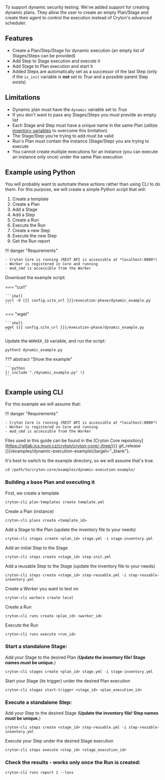 To support dynamic security testing. We've added support for creating dynamic plans. They allow the user to 
create an empty Plan/Stage and create their agent to control the execution instead of Cryton's advanced scheduler.

## Features
- Create a Plan/Step/Stage for dynamic execution (an empty list of Stages/Steps can be provided)
- Add Step to Stage execution and execute it
- Add Stage to Plan execution and start it
- Added Steps are automatically set as a successor of the last Step (only if the `is_init` variable is **not** set to *True* and a possible parent Step exists)

## Limitations
- Dynamic plan must have the `dynamic` variable set to *True*
- If you don't want to pass any Stages/Steps you must provide an empty list
- Each Stage and Step must have a unique name in the same Plan (utilize [inventory variables](design-phase/plan-instance.md#inventory-files) to overcome this limitation)
- The Stage/Step you're trying to add must be valid
- Run's Plan must contain the instance (Stage/Step) you are trying to execute
- You cannot create multiple executions for an instance (you can execute an instance only once) under the same Plan execution

## Example using Python
You will probably want to automate these actions rather than using CLI to do them. For this purpose, we will create a simple Python script that will:

1. Create a template
2. Create a Plan
3. Add a Stage
4. Add a Step
5. Create a Run
6. Execute the Run
7. Create a new Step
8. Execute the new Step
9. Get the Run report

!!! danger "Requirements"

    - Cryton Core is running (REST API is accessible at *localhost:8000*)
    - Worker is registered in Core and running
    - mod_cmd is accessible from the Worker

Download the example script:

=== "curl"

    ```shell
    curl -O {{{ config.site_url }}}/execution-phase/dynamic_example.py
    ```

=== "wget"

    ```shell
    wget {{{ config.site_url }}}/execution-phase/dynamic_example.py
    ```

Update the `WORKER_ID` variable, and run the script:
```shell
python3 dynamic_example.py
```

??? abstract "Show the example"

    ```python
    {! include "./dynamic_example.py" !}
    ```

## Example using CLI
For this example we will assume that:

!!! danger "Requirements"

    - Cryton Core is running (REST API is accessible at *localhost:8000*)
    - Worker is registered in Core and running
    - mod_cmd is accessible from the Worker

Files used in this guide can be found in the [Cryton Core repository](https://gitlab.ics.muni.cz/cryton/cryton-core/-/tree/{{{ git_release }}}/examples/dynamic-execution-example){target="_blank"}.

It's best to switch to the example directory, so we will assume that's true.
```shell
cd /path/to/cryton-core/examples/dynamic-execution-example/
```

### Building a base Plan and executing it
First, we create a template
```shell
cryton-cli plan-templates create template.yml
```

Create a Plan (instance)
```shell
cryton-cli plans create <template_id>
```

Add a Stage to the Plan (update the inventory file to your needs)
```shell
cryton-cli stages create <plan_id> stage.yml -i stage-inventory.yml
```

Add an initial Step to the Stage
```shell
cryton-cli steps create <stage_id> step-init.yml
```

Add a reusable Step to the Stage (update the inventory file to your needs)
```shell
cryton-cli steps create <stage_id> step-reusable.yml -i step-reusable-inventory.yml
```

Create a Worker you want to test on
```shell
cryton-cli workers create local
```

Create a Run
```shell
cryton-cli runs create <plan_id> <worker_id>
```

Execute the Run
```shell
cryton-cli runs execute <run_id>
```

### Start a standalone Stage:
Add your Stage to the desired Plan (**Update the inventory file! Stage names must be unique.**)
```shell
cryton-cli stages create <plan_id> stage.yml -i stage-inventory.yml
```

Start your Stage (its trigger) under the desired Plan execution 
```shell
cryton-cli stages start-trigger <stage_id> <plan_execution_id>
```

### Execute a standalone Step:
Add your Step to the desired Stage (**Update the inventory file! Step names must be unique.**)
```shell
cryton-cli steps create <stage_id> step-reusable.yml -i step-reusable-inventory.yml
```

Execute your Step under the desired Stage execution
```shell
cryton-cli steps execute <step_id> <stage_execution_id>
```

### Check the results - works only once the Run is created:
```shell
cryton-cli runs report 1 --less
```
